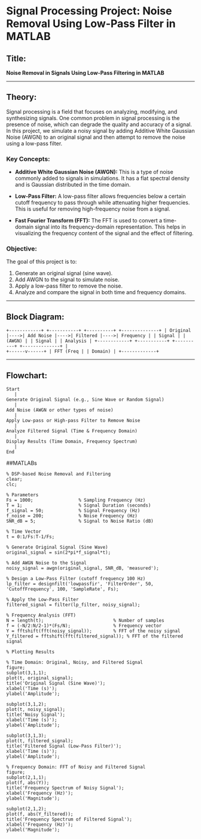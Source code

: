 # Signal Processing Project: Noise Removal Using Low-Pass Filter in MATLAB

## Title:
**Noise Removal in Signals Using Low-Pass Filtering in MATLAB**

---

## Theory:

Signal processing is a field that focuses on analyzing, modifying, and synthesizing signals. One common problem in signal processing is the presence of noise, which can degrade the quality and accuracy of a signal. In this project, we simulate a noisy signal by adding Additive White Gaussian Noise (AWGN) to an original signal and then attempt to remove the noise using a low-pass filter.

### Key Concepts:
- **Additive White Gaussian Noise (AWGN):** This is a type of noise commonly added to signals in simulations. It has a flat spectral density and is Gaussian distributed in the time domain.
  
- **Low-Pass Filter:** A low-pass filter allows frequencies below a certain cutoff frequency to pass through while attenuating higher frequencies. This is useful for removing high-frequency noise from a signal.

- **Fast Fourier Transform (FFT):** The FFT is used to convert a time-domain signal into its frequency-domain representation. This helps in visualizing the frequency content of the signal and the effect of filtering.

### Objective:
The goal of this project is to:
1. Generate an original signal (sine wave).
2. Add AWGN to the signal to simulate noise.
3. Apply a low-pass filter to remove the noise.
4. Analyze and compare the signal in both time and frequency domains.

---

## Block Diagram:

```
+------------+ +-----------+ +----------+ +--------------+ | Original |---->| Add Noise |---->| Filtered |---->| Frequency | | Signal | | (AWGN) | | Signal | | Analysis | +------------+ +-----------+ +----------+ +--------------+ |
+------v------+ | FFT (Freq | | Domain) | +-------------+

```

---

## Flowchart:

```plaintext
Start
   |
Generate Original Signal (e.g., Sine Wave or Random Signal)
   |
Add Noise (AWGN or other types of noise)
   |
Apply Low-pass or High-pass Filter to Remove Noise
   |
Analyze Filtered Signal (Time & Frequency Domain)
   |
Display Results (Time Domain, Frequency Spectrum)
   |
End

```

##MATLABs

```
% DSP-based Noise Removal and Filtering
clear;
clc;

% Parameters
Fs = 1000;                 % Sampling Frequency (Hz)
T = 1;                     % Signal Duration (seconds)
f_signal = 50;             % Signal Frequency (Hz)
f_noise = 200;             % Noise Frequency (Hz)
SNR_dB = 5;                % Signal to Noise Ratio (dB)

% Time Vector
t = 0:1/Fs:T-1/Fs;

% Generate Original Signal (Sine Wave)
original_signal = sin(2*pi*f_signal*t);

% Add AWGN Noise to the Signal
noisy_signal = awgn(original_signal, SNR_dB, 'measured');

% Design a Low-Pass Filter (cutoff frequency 100 Hz)
lp_filter = designfilt('lowpassfir', 'FilterOrder', 50, 'CutoffFrequency', 100, 'SampleRate', Fs);

% Apply the Low-Pass Filter
filtered_signal = filter(lp_filter, noisy_signal);

% Frequency Analysis (FFT)
N = length(t);                          % Number of samples
f = (-N/2:N/2-1)*(Fs/N);                % Frequency vector
Y = fftshift(fft(noisy_signal));        % FFT of the noisy signal
Y_filtered = fftshift(fft(filtered_signal)); % FFT of the filtered signal

% Plotting Results

% Time Domain: Original, Noisy, and Filtered Signal
figure;
subplot(3,1,1);
plot(t, original_signal);
title('Original Signal (Sine Wave)');
xlabel('Time (s)');
ylabel('Amplitude');

subplot(3,1,2);
plot(t, noisy_signal);
title('Noisy Signal');
xlabel('Time (s)');
ylabel('Amplitude');

subplot(3,1,3);
plot(t, filtered_signal);
title('Filtered Signal (Low-Pass Filter)');
xlabel('Time (s)');
ylabel('Amplitude');

% Frequency Domain: FFT of Noisy and Filtered Signal
figure;
subplot(2,1,1);
plot(f, abs(Y));
title('Frequency Spectrum of Noisy Signal');
xlabel('Frequency (Hz)');
ylabel('Magnitude');

subplot(2,1,2);
plot(f, abs(Y_filtered));
title('Frequency Spectrum of Filtered Signal');
xlabel('Frequency (Hz)');
ylabel('Magnitude');

```
